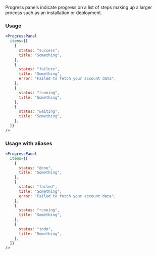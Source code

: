 Progress panels indicate progress on a list of steps making up a larger process such as an installation or deployment.

### Usage

```jsx
<ProgressPanel
  items={[
    {
      status: "success",
      title: "Something",
    },
    {
      status: "failure",
      title: "Something",
      error: "Failed to fetch your account data",
    },
    {
      status: "running",
      title: "Something",
    },
    {
      status: "waiting",
      title: "Something",
    },
  ]}
/>
```

### Usage with aliases

```jsx
<ProgressPanel
  items={[
    {
      status: "done",
      title: "Something",
    },
    {
      status: "failed",
      title: "Something",
      error: "Failed to fetch your account data",
    },
    {
      status: "running",
      title: "Something",
    },
    {
      status: "todo",
      title: "Something",
    },
  ]}
/>
```

